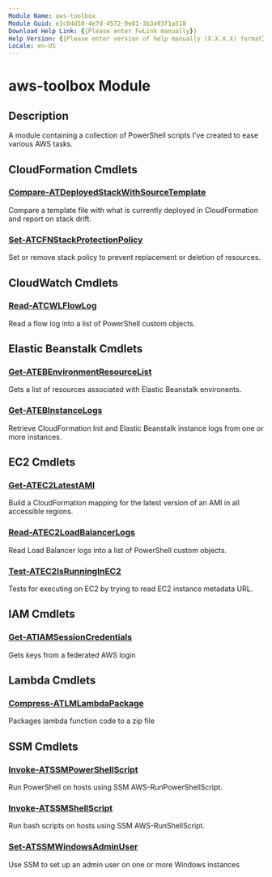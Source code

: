 ```yaml
---
Module Name: aws-toolbox
Module Guid: e3c04d58-4e7d-4572-9e81-3b3a93f1a518
Download Help Link: {{Please enter FwLink manually}}
Help Version: {{Please enter version of help manually (X.X.X.X) format}}
Locale: en-US
---
```


# aws-toolbox Module
## Description
A module containing a collection of PowerShell scripts I've created to ease various AWS tasks.

## CloudFormation Cmdlets
### [Compare-ATDeployedStackWithSourceTemplate](Compare-ATDeployedStackWithSourceTemplate.md)
Compare a template file with what is currently deployed in CloudFormation and report on stack drift.

### [Set-ATCFNStackProtectionPolicy](Set-ATCFNStackProtectionPolicy.md)
Set or remove stack policy to prevent replacement or deletion of resources.

## CloudWatch Cmdlets
### [Read-ATCWLFlowLog](Read-ATCWLFlowLog.md)
Read a flow log into a list of PowerShell custom objects.

## Elastic Beanstalk Cmdlets
### [Get-ATEBEnvironmentResourceList](Get-ATEBEnvironmentResourceList.md)
Gets a list of resources associated with Elastic Beanstalk environents.

### [Get-ATEBInstanceLogs](Get-ATEBInstanceLogs.md)
Retrieve CloudFormation Init and Elastic Beanstalk instance logs from one or more instances.

## EC2 Cmdlets
### [Get-ATEC2LatestAMI](Get-ATEC2LatestAMI.md)
Build a CloudFormation mapping for the latest version of an AMI in all accessible regions.

### [Read-ATEC2LoadBalancerLogs](Read-ATEC2LoadBalancerLogs.md)
Read Load Balancer logs into a list of PowerShell custom objects.

### [Test-ATEC2IsRunningInEC2](Test-ATEC2IsRunningInEC2.md)
Tests for executing on EC2 by trying to read EC2 instance metadata URL.

## IAM Cmdlets
### [Get-ATIAMSessionCredentials](Get-ATIAMSessionCredentials.md)
Gets keys from a federated AWS login

## Lambda Cmdlets
### [Compress-ATLMLambdaPackage](Compress-ATLMLambdaPackage.md)
Packages lambda function code to a zip file

## SSM Cmdlets
### [Invoke-ATSSMPowerShellScript](Invoke-ATSSMPowerShellScript.md)
Run PowerShell on hosts using SSM AWS-RunPowerShellScript.

### [Invoke-ATSSMShellScript](Invoke-ATSSMPhellScript.md)
Run bash scripts on hosts using SSM AWS-RunShellScript.

### [Set-ATSSMWindowsAdminUser](Set-ATSSMWindowsAdminUser.md)
Use SSM to set up an admin user on one or more Windows instances
